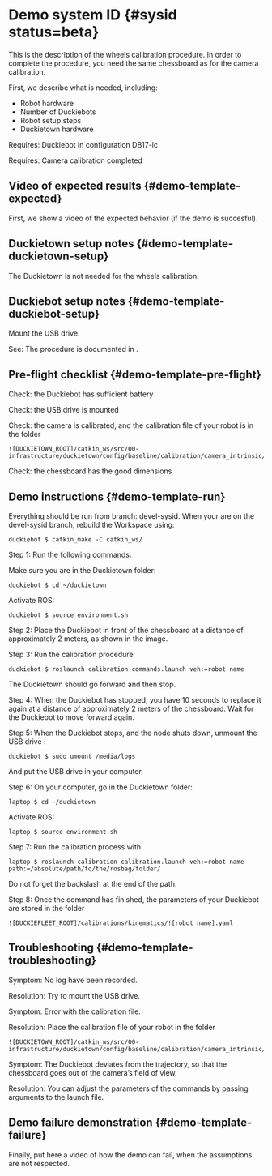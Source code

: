 # Demo system ID {#sysid status=beta}

This is the description of the wheels calibration procedure. In order to complete the procedure, you need the same chessboard as for the camera calibration.

First, we describe what is needed, including:

* Robot hardware
* Number of Duckiebots
* Robot setup steps
* Duckietown hardware

<div class='requirements' markdown="1">

Requires: Duckiebot in configuration DB17-lc

Requires: Camera calibration completed

</div>

## Video of expected results {#demo-template-expected}

First, we show a video of the expected behavior (if the demo is succesful).

## Duckietown setup notes {#demo-template-duckietown-setup}

The Duckietown is not needed for the wheels calibration. 


## Duckiebot setup notes {#demo-template-duckiebot-setup}

Mount the USB drive.

See: The procedure is documented in [](#mounting-usb).


## Pre-flight checklist {#demo-template-pre-flight}

Check: the Duckiebot has sufficient battery

Check: the USB drive is mounted 

Check: the camera is calibrated, and the calibration file of your robot is in the folder 


    ![DUCKIETOWN_ROOT]/catkin_ws/src/00-infrastructure/duckietown/config/baseline/calibration/camera_intrinsic/


Check: the chessboard has the good dimensions


## Demo instructions {#demo-template-run}


Everything should be run from branch: devel-sysid. When your are on the devel-sysid branch, rebuild the Workspace  using:

    duckiebot $ catkin_make -C catkin_ws/

Step 1: Run the following commands:

Make sure you are in the Duckietown folder:

    duckiebot $ cd ~/duckietown

Activate ROS:

    duckiebot $ source environment.sh


Step 2: Place the Duckiebot in front of the chessboard at a distance of approximately 2 meters, as shown in the image.

Step 3: Run the calibration procedure

    duckiebot $ roslaunch calibration commands.launch veh:=robot name

The Duckietown should go forward and then stop. 

Step 4: When the Duckiebot has stopped, you have 10 seconds to replace it again at a distance of approximately 2 meters of the chessboard. Wait for the Duckiebot to move forward again.

Step 5: When the Duckiebot stops, and the node shuts down, unmount the USB drive :

    duckiebot $ sudo umount /media/logs

And put the USB drive in your computer. 

Step 6: On your computer, go in the Duckietown folder:

    laptop $ cd ~/duckietown

Activate ROS:

    laptop $ source environment.sh

Step 7: Run the calibration process with 

    laptop $ roslaunch calibration calibration.launch veh:=robot name  path:=/absolute/path/to/the/rosbag/folder/

Do not forget the backslash at the end of the path. 

Step 8: Once the command has finished, the parameters of your Duckiebot are stored in the folder


    ![DUCKIEFLEET_ROOT]/calibrations/kinematics/![robot name].yaml


## Troubleshooting {#demo-template-troubleshooting}

Symptom: No log have been recorded.

Resolution: Try to mount the USB drive.

Symptom: Error with the calibration file. 

Resolution: Place the calibration file of your robot in the folder 


    ![DUCKIETOWN_ROOT]/catkin_ws/src/00-infrastructure/duckietown/config/baseline/calibration/camera_intrinsic/


Symptom: The Duckiebot deviates from the trajectory, so that the chessboard goes out of the camera’s field of view.

Resolution: You can adjust the parameters of the commands by passing arguments to the launch file. 

## Demo failure demonstration {#demo-template-failure}

Finally, put here a video of how the demo can fail, when the assumptions are not respected.
